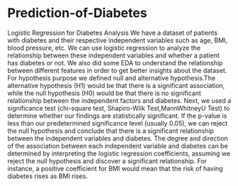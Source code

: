 # Prediction-of-Diabetes
Logistic Regression for Diabetes Analysis
We have a dataset of patients with diabetes and their respective 
independent variables such as age, BMI, blood pressure, etc. We can use logistic 
regression to analyze the relationship between these independent variables and 
whether a patient has diabetes or not. We also did some EDA to understand the 
relationship between different features in order to get better insights about the 
dataset. 
For hypothesis purpose we defined null and alternative hypothesis.The 
alternative hypothesis (H1) would be that there is a significant association, while 
the null hypothesis (H0) would be that there is no significant relationship between 
the independent factors and diabetes.
Next, we used a significance test (chi-square test, Shapiro-Wilk 
Test,MannWhitneyU Test) to determine whether our findings are statistically 
significant. If the p-value is less than our predetermined significance level 
(usually 0.05), we can reject the null hypothesis and conclude that there is a 
significant relationship between the independent variables and diabetes.
The degree and direction of the association between each independent 
variable and diabetes can be determined by interpreting the logistic regression 
coefficients, assuming we reject the null hypothesis and discover a significant 
relationship. For instance, a positive coefficient for BMI would mean that the risk 
of having diabetes rises as BMI rises.
